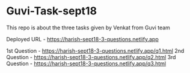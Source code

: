 # Guvi-Task-sept18

This repo is about the three tasks given by Venkat from Guvi team

Deployed URL - https://harish-sept18-3-questions.netlify.app



1st Question - https://harish-sept18-3-questions.netlify.app/q1.html
2nd Question - https://harish-sept18-3-questions.netlify.app/q2.html
3rd Question - https://harish-sept18-3-questions.netlify.app/q3.html
